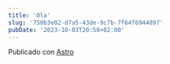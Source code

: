```yaml
---
title: 'Ola'
slug: '750b3e02-d7a5-43de-9c7b-7f64f6944897'
pubDate: '2023-10-03T20:50+02:00'
---
```


Publicado con [Astro](http://astro.build)